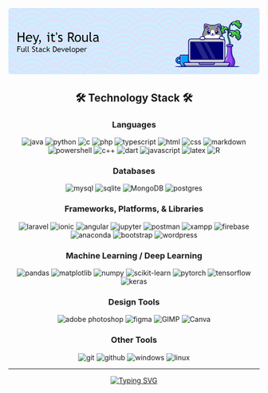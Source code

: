 ![Header](./github-header-image.png)
<h2 align="center">🛠️ Technology Stack 🛠️</h2>
<div align="center">
  <h3>Languages</h3>
  <img src="https://img.shields.io/badge/java-%23ED8B00.svg?style=for-the-badge&logo=java&logoColor=white" alt="java"/> 
  <img src="https://img.shields.io/badge/python-3670A0?style=for-the-badge&logo=python&logoColor=ffdd54" alt="python"/> 
  <img src="https://img.shields.io/badge/C-00599C?style=for-the-badge&logo=c&logoColor=white" alt="c"/> 
  <img src="https://img.shields.io/badge/PHP-777BB4?style=for-the-badge&logo=php&logoColor=white" alt="php"/> 
  <img src="https://img.shields.io/badge/typescript-%23007ACC.svg?style=for-the-badge&logo=typescript&logoColor=white" alt="typescript"/> 
  <img src="https://img.shields.io/badge/html5-%23E34F26.svg?style=for-the-badge&logo=html5&logoColor=white" alt="html"/>
  <img src="https://img.shields.io/badge/css3-%231572B6.svg?style=for-the-badge&logo=css3&logoColor=white" alt="css"/>
  <img src="https://img.shields.io/badge/markdown-%23000000.svg?style=for-the-badge&logo=markdown&logoColor=white" alt="markdown"/>
  <img src="https://img.shields.io/badge/PowerShell-%235391FE.svg?style=for-the-badge&logo=powershell&logoColor=white" alt="powershell"/> 
  <img src="https://img.shields.io/badge/c++-%2300599C.svg?style=for-the-badge&logo=c%2B%2B&logoColor=white" alt="c++"/> 
  <img src="https://img.shields.io/badge/dart-%230175C2.svg?style=for-the-badge&logo=dart&logoColor=white" alt="dart"/> 
  <img src="https://img.shields.io/badge/javascript-%23323330.svg?style=for-the-badge&logo=javascript&logoColor=%23F7DF1E " alt="javascript"/> 
  <img src="https://img.shields.io/badge/latex-%23008080.svg?style=for-the-badge&logo=latex&logoColor=white" alt="latex"/> 
  <img src="https://img.shields.io/badge/r-%23276DC3.svg?style=for-the-badge&logo=r&logoColor=white" alt="R"/> 

</div>
<div align="center">
  <h3>Databases</h3>
  <img src="https://img.shields.io/badge/MySQL-005C84?style=for-the-badge&logo=mysql&logoColor=white" alt="mysql"/>  
  <img src="https://img.shields.io/badge/SQLite-07405E?style=for-the-badge&logo=sqlite&logoColor=white" alt="sqlite"/> 
  <img src="https://img.shields.io/badge/MongoDB-%234ea94b.svg?style=for-the-badge&logo=mongodb&logoColor=white" alt="MongoDB"/> 
  <img src="https://img.shields.io/badge/postgres-%23316192.svg?style=for-the-badge&logo=postgresql&logoColor=white" alt="postgres"/> 
</div>
<div align="center">
  <h3>Frameworks, Platforms, & Libraries</h3>
  <img src="https://img.shields.io/badge/laravel-%23FF2D20.svg?style=for-the-badge&logo=laravel&logoColor=white" alt="laravel"/> 
  <img src="https://img.shields.io/badge/Ionic-%233880FF.svg?style=for-the-badge&logo=Ionic&logoColor=white" alt="ionic"/>
  <img src="https://img.shields.io/badge/angular-%23DD0031.svg?style=for-the-badge&logo=angular&logoColor=white" alt="angular"/> 
  <img src="https://img.shields.io/badge/jupyter-%23FA0F00.svg?style=for-the-badge&logo=jupyter&logoColor=white" alt="jupyter"/> 
  <img src="https://img.shields.io/badge/Postman-FF6C37?style=for-the-badge&logo=Postman&logoColor=white" alt="postman"/> 
  <img src="https://img.shields.io/badge/Xampp-F37623?style=for-the-badge&logo=xampp&logoColor=white" alt="xampp"/> 
  <img src="https://img.shields.io/badge/firebase-a08021?style=for-the-badge&logo=firebase&logoColor=ffcd34" alt="firebase"/> 
  <img src="https://img.shields.io/badge/Anaconda-%2344A833.svg?style=for-the-badge&logo=anaconda&logoColor=white" alt="anaconda"/> 
  <img src="https://img.shields.io/badge/bootstrap-%238511FA.svg?style=for-the-badge&logo=bootstrap&logoColor=white" alt="bootstrap"/> 
  <img src="https://img.shields.io/badge/WordPress-%23117AC9.svg?style=for-the-badge&logo=WordPress&logoColor=white" alt="wordpress"/> 
</div>
<div align="center">
  <h3>Machine Learning / Deep Learning</h3>
  <img src="https://img.shields.io/badge/pandas-%23150458.svg?style=for-the-badge&logo=pandas&logoColor=white" alt="pandas"/> 
  <img src="https://img.shields.io/badge/Matplotlib-%23ffffff.svg?style=for-the-badge&logo=Matplotlib&logoColor=black" alt="matplotlib"/> 
  <img src="https://img.shields.io/badge/numpy-%23013243.svg?style=for-the-badge&logo=numpy&logoColor=white" alt="numpy"/> 
  <img src="https://img.shields.io/badge/scikit--learn-%23F7931E.svg?style=for-the-badge&logo=scikit-learn&logoColor=white" alt="scikit-learn"/> 
  <img src="https://img.shields.io/badge/PyTorch-%23EE4C2C.svg?style=for-the-badge&logo=PyTorch&logoColor=white" alt="pytorch"/> 
  <img src="https://img.shields.io/badge/TensorFlow-%23FF6F00.svg?style=for-the-badge&logo=TensorFlow&logoColor=white" alt="tensorflow"/> 
  <img src="https://img.shields.io/badge/Keras-%23D00000.svg?style=for-the-badge&logo=Keras&logoColor=white" alt="keras"/> 
</div>
<div align="center">
  <h3>Design Tools</h3>
  <img src="https://img.shields.io/badge/adobe%20photoshop-%2331A8FF.svg?style=for-the-badge&logo=adobe%20photoshop&logoColor=white" alt="adobe photoshop"/>  
  <img src="https://img.shields.io/badge/Figma-F24E1E?style=for-the-badge&logo=figma&logoColor=white" alt="figma"/>   
  <img src="https://img.shields.io/badge/Gimp-657D8B?style=for-the-badge&logo=gimp&logoColor=FFFFFF" alt="GIMP"/>   
  <img src="https://img.shields.io/badge/Canva-%2300C4CC.svg?style=for-the-badge&logo=Canva&logoColor=white" alt="Canva"/>
</div>
<div align="center">
  <h3>Other Tools</h3>
  <img src="https://img.shields.io/badge/GIT-E44C30?style=for-the-badge&logo=git&logoColor=white" alt="git"/> 
  <img src="https://img.shields.io/badge/github-%23121011.svg?style=for-the-badge&logo=github&logoColor=white" alt="github"/> 
  <img src="https://img.shields.io/badge/Windows-0078D6?style=for-the-badge&logo=windows&logoColor=white" alt="windows"/>
    <img src="https://img.shields.io/badge/Linux-FCC624?style=for-the-badge&logo=linux&logoColor=black" alt="linux"/>

</div>
<div align="center">
  <hr>
  <a href="https://git.io/typing-svg"><img src="https://readme-typing-svg.demolab.com?font=Fira+Code&size=15&duration=4500&pause=1000&color=CDEEFF&multiline=true&random=false&width=531&height=45&lines=Nothing+is+as+permanent+as+a+temporary+solution+that+works" alt="Typing SVG" /></a>
</div>

